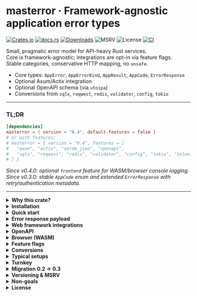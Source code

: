 # masterror · Framework-agnostic application error types

[![Crates.io](https://img.shields.io/crates/v/masterror)](https://crates.io/crates/masterror)
[![docs.rs](https://img.shields.io/docsrs/masterror)](https://docs.rs/masterror)
[![Downloads](https://img.shields.io/crates/d/masterror)](https://crates.io/crates/masterror)
![MSRV](https://img.shields.io/badge/MSRV-1.89-blue)
![License](https://img.shields.io/badge/License-MIT%20or%20Apache--2.0-informational)
[![CI](https://github.com/RAprogramm/masterror/actions/workflows/ci.yml/badge.svg?branch=main)](https://github.com/RAprogramm/masterror/actions/workflows/ci.yml?query=branch%3Amain)

Small, pragmatic error model for API-heavy Rust services.  
Core is framework-agnostic; integrations are opt-in via feature flags.  
Stable categories, conservative HTTP mapping, no `unsafe`.

- Core types: `AppError`, `AppErrorKind`, `AppResult`, `AppCode`, `ErrorResponse`
- Optional Axum/Actix integration
- Optional OpenAPI schema (via `utoipa`)
- Conversions from `sqlx`, `reqwest`, `redis`, `validator`, `config`, `tokio`

---

### TL;DR

~~~toml
[dependencies]
masterror = { version = "0.4", default-features = false }
# or with features:
# masterror = { version = "0.4", features = [
#   "axum", "actix", "serde_json", "openapi",
#   "sqlx", "reqwest", "redis", "validator", "config", "tokio", "teloxide"
# ] }
~~~

*Since v0.4.0: optional `frontend` feature for WASM/browser console logging.*
*Since v0.3.0: stable `AppCode` enum and extended `ErrorResponse` with retry/authentication metadata.*

---

<details>
  <summary><b>Why this crate?</b></summary>

- **Stable taxonomy.** Small set of `AppErrorKind` categories mapping conservatively to HTTP.
- **Framework-agnostic.** No assumptions, no `unsafe`, MSRV pinned.
- **Opt-in integrations.** Zero default features; you enable what you need.
- **Clean wire contract.** `ErrorResponse { status, code, message, details?, retry?, www_authenticate? }`.
- **One log at boundary.** Log once with `tracing`.
- **Less boilerplate.** Built-in conversions, compact prelude.
- **Consistent workspace.** Same error surface across crates.

</details>

<details>
  <summary><b>Installation</b></summary>

~~~toml
[dependencies]
# lean core
masterror = { version = "0.4", default-features = false }

# with Axum/Actix + JSON + integrations
# masterror = { version = "0.4", features = [
#   "axum", "actix", "serde_json", "openapi",
#   "sqlx", "reqwest", "redis", "validator", "config", "tokio", "teloxide"
# ] }
~~~

**MSRV:** 1.89  
**No unsafe:** forbidden by crate.

</details>

<details>
  <summary><b>Quick start</b></summary>

Create an error:

~~~rust
use masterror::{AppError, AppErrorKind};

let err = AppError::new(AppErrorKind::BadRequest, "Flag must be set");
assert!(matches!(err.kind, AppErrorKind::BadRequest));
~~~

With prelude:

~~~rust
use masterror::prelude::*;

fn do_work(flag: bool) -> AppResult<()> {
    if !flag {
        return Err(AppError::bad_request("Flag must be set"));
    }
    Ok(())
}
~~~

</details>

<details>
  <summary><b>Error response payload</b></summary>

~~~rust
use masterror::{AppError, AppErrorKind, AppCode, ErrorResponse};
use std::time::Duration;

let app_err = AppError::new(AppErrorKind::Unauthorized, "Token expired");
let resp: ErrorResponse = (&app_err).into()
    .with_retry_after_duration(Duration::from_secs(30))
    .with_www_authenticate(r#"Bearer realm="api", error="invalid_token""#);

assert_eq!(resp.status, 401);
~~~

</details>

<details>
  <summary><b>Web framework integrations</b></summary>

<details>
  <summary>Axum</summary>

~~~rust
// features = ["axum", "serde_json"]
use masterror::{AppError, AppResult};
use axum::{routing::get, Router};

async fn handler() -> AppResult<&'static str> {
    Err(AppError::forbidden("No access"))
}

let app = Router::new().route("/demo", get(handler));
~~~

</details>

<details>
  <summary>Actix</summary>

~~~rust
// features = ["actix", "serde_json"]
use actix_web::{get, App, HttpServer, Responder};
use masterror::prelude::*;

#[get("/err")]
async fn err() -> AppResult<&'static str> {
    Err(AppError::forbidden("No access"))
}

#[get("/payload")]
async fn payload() -> impl Responder {
    ErrorResponse::new(422, AppCode::Validation, "Validation failed")
        .expect("status")
}
~~~

</details>

</details>

<details>
  <summary><b>OpenAPI</b></summary>

~~~toml
[dependencies]
masterror = { version = "0.4", features = ["openapi", "serde_json"] }
utoipa = "5"
~~~

</details>

<details>
  <summary><b>Browser (WASM)</b></summary>

~~~rust
// features = ["frontend"]
use masterror::{AppError, AppErrorKind, AppResult};
use masterror::frontend::{BrowserConsoleError, BrowserConsoleExt};

fn report() -> AppResult<(), BrowserConsoleError> {
    let err = AppError::bad_request("missing field");
    let payload = err.to_js_value()?;
    assert!(payload.is_object());

    #[cfg(target_arch = "wasm32")]
    err.log_to_browser_console()?;

    Ok(())
}
~~~

- On non-WASM targets `log_to_browser_console` returns
  `BrowserConsoleError::UnsupportedTarget`.

</details>

<details>
  <summary><b>Feature flags</b></summary>

- `axum` — IntoResponse
- `actix` — ResponseError/Responder
- `openapi` — utoipa schema
- `serde_json` — JSON details
- `sqlx`, `redis`, `reqwest`, `validator`, `config`, `tokio`, `multipart`, `teloxide`, `telegram-webapp-sdk`
- `frontend` — convert errors into `JsValue` and log via `console.error` (WASM)
- `turnkey` — domain taxonomy and conversions for Turnkey errors

</details>

<details>
  <summary><b>Conversions</b></summary>

- `std::io::Error` → Internal
- `String` → BadRequest
- `sqlx::Error` → NotFound/Database
- `redis::RedisError` → Cache
- `reqwest::Error` → Timeout/Network/ExternalApi
- `axum::extract::multipart::MultipartError` → BadRequest
- `validator::ValidationErrors` → Validation
- `config::ConfigError` → Config
- `tokio::time::error::Elapsed` → Timeout
- `teloxide_core::RequestError` → RateLimited/Network/ExternalApi/Deserialization/Internal
- `telegram_webapp_sdk::utils::validate_init_data::ValidationError` → TelegramAuth

</details>

<details>
  <summary><b>Typical setups</b></summary>

Minimal core:

~~~toml
masterror = { version = "0.4", default-features = false }
~~~

API (Axum + JSON + deps):

~~~toml
masterror = { version = "0.4", features = [
  "axum", "serde_json", "openapi",
  "sqlx", "reqwest", "redis", "validator", "config", "tokio"
] }
~~~

API (Actix + JSON + deps):

~~~toml
masterror = { version = "0.4", features = [
  "actix", "serde_json", "openapi",
  "sqlx", "reqwest", "redis", "validator", "config", "tokio"
] }
~~~

</details>

<details>
  <summary><b>Turnkey</b></summary>

~~~rust
// features = ["turnkey"]
use masterror::turnkey::{classify_turnkey_error, TurnkeyError, TurnkeyErrorKind};
use masterror::{AppError, AppErrorKind};

// Classify a raw SDK/provider error
let kind = classify_turnkey_error("429 Too Many Requests");
assert!(matches!(kind, TurnkeyErrorKind::RateLimited));

// Wrap into AppError
let e = TurnkeyError::new(TurnkeyErrorKind::RateLimited, "throttled upstream");
let app: AppError = e.into();
assert_eq!(app.kind, AppErrorKind::RateLimited);
~~~

</details>

<details>
  <summary><b>Migration 0.2 → 0.3</b></summary>

- Use `ErrorResponse::new(status, AppCode::..., "msg")` instead of legacy  
- New helpers: `.with_retry_after_secs`, `.with_retry_after_duration`, `.with_www_authenticate`
- `ErrorResponse::new_legacy` is temporary shim  

</details>

<details>
  <summary><b>Versioning & MSRV</b></summary>

Semantic versioning. Breaking API/wire contract → major bump.  
MSRV = 1.89 (may raise in minor, never in patch).

</details>

<details>
  <summary><b>Non-goals</b></summary>

- Not a general-purpose error aggregator like `anyhow`  
- Not a replacement for your domain errors  

</details>

<details>
  <summary><b>License</b></summary>

Apache-2.0 OR MIT, at your option.

</details>

